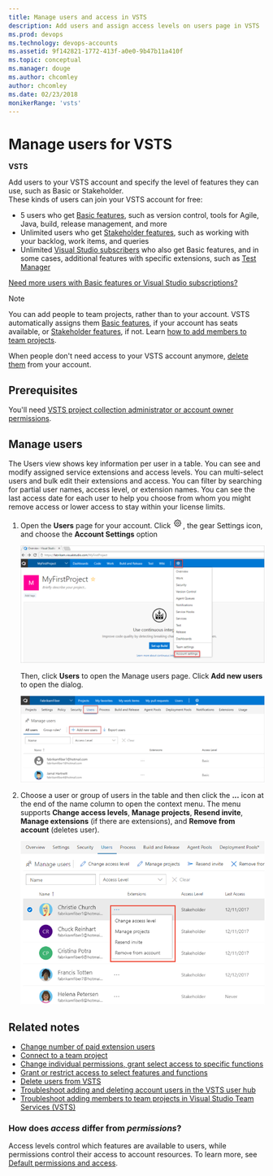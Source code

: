 ```yaml
---
title: Manage users and access in VSTS
description: Add users and assign access levels on users page in VSTS 
ms.prod: devops
ms.technology: devops-accounts
ms.assetid: 9f142821-1772-413f-a0e0-9b47b11a410f
ms.topic: conceptual
ms.manager: douge
ms.author: chcomley
author: chcomley
ms.date: 02/23/2018
monikerRange: 'vsts'
---
```

# Manage users for VSTS

**VSTS**

Add users to your VSTS account and specify the level of features they can use, such as Basic or Stakeholder.  
These kinds of users can join your VSTS account for free:

*	5 users who get [Basic features](https://visualstudio.microsoft.com/team-services/compare-features/), 
such as version control, tools for Agile, Java, build, release management, and more
*	Unlimited users who get [Stakeholder features](https://visualstudio.microsoft.com/team-services/compare-features/), 
such as working with your backlog, work items, and queries
*	Unlimited [Visual Studio subscribers](https://visualstudio.microsoft.com/team-services/compare-features/) 
who also get Basic features, and in some cases, additional features with specific extensions, such as 
[Test Manager](https://marketplace.visualstudio.com/items?itemName=ms.vss-testmanager-web) 

[Need more users with Basic features or Visual Studio subscriptions?](../../billing/buy-basic-access-add-users.md)

> [!NOTE]
> You can add people to team projects, 
> rather than to your account. VSTS automatically assigns them 
> [Basic features](https://visualstudio.microsoft.com/team-services/compare-features/), 
> if your account has seats available, 
> or [Stakeholder features](https://visualstudio.microsoft.com/team-services/compare-features/), 
> if not. Learn [how to add members to team projects](add-team-members-vs.md).
>
> When people don't need access to your VSTS account anymore, [delete them](delete-account-users.md) from your account. 




## Prerequisites


You'll need [VSTS project collection administrator or account owner permissions](../../organizations/security/set-project-collection-level-permissions.md?toc=/vsts/organizations/accounts/toc.json&bc=/vsts/organizations/accounts/breadcrumb/toc.json).   


##	Manage users

The Users view shows key information per user in a table. You can see and modify assigned service extensions and 
access levels.  You can multi-select users and bulk edit their extensions and access.  You can filter by searching for 
partial user names, access level, or extension names.  You can see the last access date for each user to help you choose 
from whom you might remove access or lower access to stay within your license limits.
 
1. Open the **Users** page for your account. Click ![gear icon](../../_img/icons/gear-icon.png), the gear Settings icon, and choose the **Account Settings** option
 
	![Open Account Settings](../../user-guide/_img/sign-up/open-account-settings.png)

	Then, click **Users** to open the Manage users page. Click **Add new users** to open the dialog. 

	![Open Add new users dialog](../../user-guide/_img/sign-up/add-new-users.png)

2. Choose a user or group of users in the table and then click the **...** icon at the end of the name column to open the context 
menu. The menu supports **Change access levels**, **Manage projects**, **Resend invite**, **Manage extensions** (if there are extensions), 
and **Remove from account** (deletes user).

	![User hub, context menu](_img/manage-users/manage-users-show-context-menu.png)


## Related notes

- [Change number of paid extension users](../../billing/change-number-paid-extension-users.md)
- [Connect to a team project](../../user-guide/connect-team-projects.md)
- [Change individual permissions, grant select access to specific functions](../../organizations/security/change-individual-permissions.md)
- [Grant or restrict access to select features and functions](../../organizations/security/restrict-access.md)
- [Delete users from VSTS](delete-account-users.md)
- [Troubleshoot adding and deleting account users in the VSTS user hub](faq-add-delete-users.md)
- [Troubleshoot adding members to team projects in Visual Studio Team Services (VSTS)](faq-add-team-members.md)


### How does *access* differ from *permissions*?

Access levels control which features are available to users, while permissions control their access to account resources. To learn more, see [Default permissions and access](../../organizations/security/permissions-access.md). 
